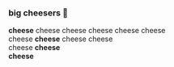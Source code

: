 ### big cheesers 👋

<b>cheese</b> cheese cheese cheese cheese cheese <br>
cheese <b>cheese</b> cheese cheese  <br>
cheese <b>cheese</b>  <br>
<b>cheese</b> 

<!--
**carminvuong/carminvuong** is a ✨ _special_ ✨ repository because its `README.md` (this file) appears on your GitHub profile.

Here are some ideas to get you started:

- 🔭 I’m currently working on ...
- 🌱 I’m currently learning ...
- 👯 I’m looking to collaborate on ...
- 🤔 I’m looking for help with ...
- 💬 Ask me about ...
- 📫 How to reach me: ...
- 😄 Pronouns: ...
- ⚡ Fun fact: ...
-->
